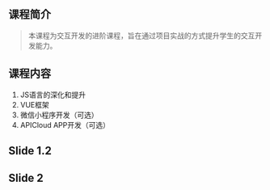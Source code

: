 ﻿## 课程简介

> 本课程为交互开发的进阶课程，旨在通过项目实战的方式提升学生的交互开发能力。

## 课程内容

1. JS语言的深化和提升
2. VUE框架
3. 微信小程序开发（可选）
4. APICloud APP开发（可选）

## Slide 1.2


## Slide 2